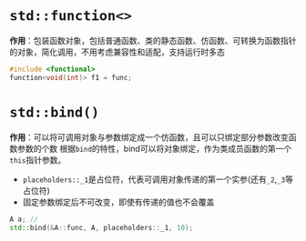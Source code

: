 # `std::function<>`
**作用**：包装函数对象，包括普通函数、类的静态函数、仿函数、可转换为函数指针的对象，简化调用，不用考虑兼容性和适配，支持运行时多态

```cpp
#include <functional>
function<void(int)> f1 = func;
```

# `std::bind()`
**作用**：可以将可调用对象与参数绑定成一个仿函数，且可以只绑定部分参数改变函数参数的个数
根据`bind`的特性，bind可以将对象绑定，作为类成员函数的第一个`this`指针参数。
- `placeholders::_1`是占位符，代表可调用对象传递的第一个实参(还有`_2`,`_3`等占位符)
- 固定参数绑定后不可改变，即使有传递的值也不会覆盖

```cpp
A a; //
std::bind(&A::func, A, placeholders::_1, 10);
```